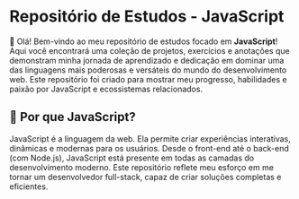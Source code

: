 # Repositório de Estudos - JavaScript

👋 Olá! Bem-vindo ao meu repositório de estudos focado em **JavaScript**! Aqui você encontrará uma coleção de projetos, exercícios e anotações que demonstram minha jornada de aprendizado e dedicação em dominar uma das linguagens mais poderosas e versáteis do mundo do desenvolvimento web. Este repositório foi criado para mostrar meu progresso, habilidades e paixão por JavaScript e ecossistemas relacionados.

## 🚀 Por que JavaScript?

JavaScript é a linguagem da web. Ela permite criar experiências interativas, dinâmicas e modernas para os usuários. Desde o front-end até o back-end (com Node.js), JavaScript está presente em todas as camadas do desenvolvimento moderno. Este repositório reflete meu esforço em me tornar um desenvolvedor full-stack, capaz de criar soluções completas e eficientes.
